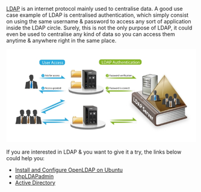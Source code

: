 <p>
    <a href="https://en.wikipedia.org/wiki/Lightweight_Directory_Access_Protocol" target="_blank">LDAP</a> is an internet protocol mainly used to centralise data. A good use case example of LDAP is centralised authentication, which simply consist on using the same username & password to access any sort of application inside the LDAP circle. Surely, this is not the only purpose of LDAP, it could even be used to centralise any kind of data so you can access them anytime & anywhere right in the same place.
</p>
<p class="mgt-10">
    <img src="./assets/img/posts/ldap-auth.jpg" alt="LDAP" />
</p>
<p class="mgt-10">
    If you are interested in LDAP & you want to give it a try, the links below could help you:
</p>
<ul class="disc-list mgt-10">
    <li><a href="https://www.digitalocean.com/community/tutorials/how-to-install-and-configure-openldap-and-phpldapadmin-on-ubuntu-16-04">Install and Configure OpenLDAP on Ubuntu</a></li>
    <li><a href="https://github.com/leenooks/phpLDAPadmin">phpLDAPadmin</a></li>
    <li><a href="https://en.wikipedia.org/wiki/Active_Directory">Active Directory</a></li>
</ul>